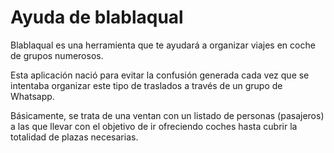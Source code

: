 # Ayuda de blablaqual
Blablaqual es una herramienta que te ayudará a organizar viajes en coche de grupos numerosos.

Esta aplicación nació para evitar la confusión generada cada vez que se intentaba organizar este tipo de traslados a través de un grupo de Whatsapp.

Básicamente, se trata de una ventan con un listado de personas (pasajeros) a las que llevar con el objetivo de ir ofreciendo coches hasta cubrir la totalidad de plazas necesarias.